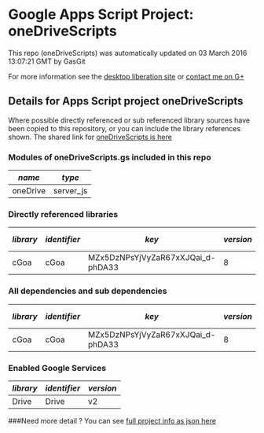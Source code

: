 # Google Apps Script Project: oneDriveScripts
This repo (oneDriveScripts) was automatically updated on 03 March 2016 13:07:21 GMT by GasGit

For more information see the [desktop liberation site](http://ramblings.mcpher.com/Home/excelquirks/drivesdk/gettinggithubready "desktop liberation") or [contact me on G+](https://plus.google.com/+BruceMcpherson "Bruce McPherson - GDE")
## Details for Apps Script project oneDriveScripts
Where possible directly referenced or sub referenced library sources have been copied to this repository, or you can include the library references shown. 
The shared link for [oneDriveScripts is here](https://script.google.com/d/1dGqO4JYYY96aGamuk5zu6kKlPwX1jBZJlX-qXp5SCS3Y2sh5gU_q6ka7/edit?usp=sharing "open in the GAS IDE")

### Modules of oneDriveScripts.gs included in this repo
*name*|*type*
--- | --- 
oneDrive| server_js
### Directly referenced libraries
*library*|*identifier*|*key*|*version*|*dev mode*|*source*|
--- | --- | --- | --- | --- | --- 
cGoa| cGoa|MZx5DzNPsYjVyZaR67xXJQai_d-phDA33|8|no|no
### All dependencies and sub dependencies
*library*|*identifier*|*key*|*version*|*dev mode*|*source*|
--- | --- | --- | --- | --- | --- 
cGoa| cGoa|MZx5DzNPsYjVyZaR67xXJQai_d-phDA33|8|no|no
### Enabled Google Services
*library*|*identifier*|*version*
--- | --- | --- 
Drive| Drive|v2
###Need more detail ?
You can see [full project info as json here](info.json)
